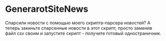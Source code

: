 # GenerarotSiteNews

Спарсили новости с помощью моего скрипта-парсера новостей? 
А теперь закиньте спарсенные новости в этот скрипт, просто заменив файл csv своим и запустите скрипт - получите готовый одностраничник.
